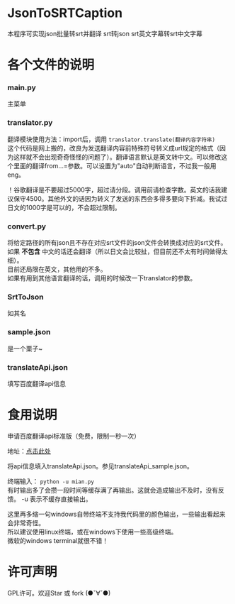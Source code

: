 # JsonToSRTCaption
本程序可实现json批量转srt并翻译
srt转json
srt英文字幕转srt中文字幕

各个文件的说明
=============
### main.py
主菜单

### translator.py
翻译模块使用方法：import后，调用 `translator.translate(翻译内容字符串)`  
这个代码是网上搬的，改良为发送翻译内容前特殊符号转义成url规定的格式（因为这样就不会出现奇奇怪怪的问题了）。翻译语言默认是英文转中文。可以修改这个里面的翻译from...=参数。可以设置为"auto"自动判断语言，不过我一般用eng。

！谷歌翻译是不要超过5000字，超过请分段。调用前请检查字数。英文的话我建议保守4500。其他外文的话因为转义了发送的东西会多得多要向下折减。我试过日文的1000字是可以的，不会超过限制。  

### convert.py    
将给定路径的所有json且不存在对应srt文件的json文件会转换成对应的srt文件。  
如果 **不包含** 中文的话还会翻译（所以日文会比较扯，但目前还不太有时间做得太细）。  
目前还局限在英文，其他用的不多。  
如果有用到其他语言翻译的话，调用的时候改一下translator的参数。  

### SrtToJson
如其名

### sample.json 
是一个栗子~

### translateApi.json
填写百度翻译api信息

食用说明
========
申请百度翻译api标准版（免费，限制一秒一次）

地址：[点击此处](http://api.fanyi.baidu.com/api/trans/product/apichoose)

将api信息填入translateApi.json。参见translateApi_sample.json。

终端输入： `python -u mian.py`  
有时输出多了会攒一段时间等缓存满了再输出。这就会造成输出不及时，没有反馈。
-u 表示不缓存直接输出。

这里再多缩一句windows自带终端不支持我代码里的颜色输出，一些输出看起来会非常奇怪。  
所以建议使用linux终端，或在windows下使用一些高级终端。  
微软的windows terminal就很不错！

许可声明
========
GPL许可。欢迎Star 或 fork (●ˇ∀ˇ●)